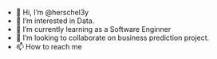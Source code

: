 - 👋 Hi, I’m @herschel3y
- 👀 I’m interested in Data.
- 🌱 I’m currently learning as a Software Enginner
- 💞️ I’m looking to collaborate on business prediction project.
- 📫 How to reach me 

<!---
herschel3y/herschel3y is a ✨ special ✨ repository because its `README.md` (this file) appears on your GitHub profile.
You can click the Preview link to take a look at your changes.
--->
